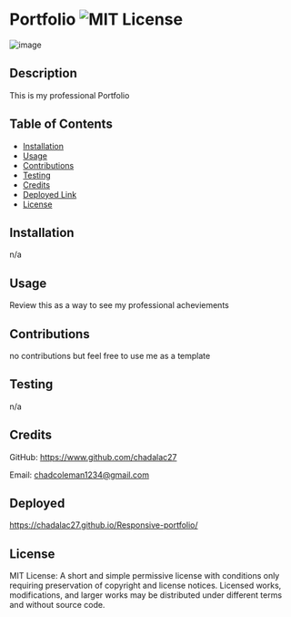 # Portfolio ![MIT License](https://img.shields.io/badge/License-MIT-Green)
![image](https://user-images.githubusercontent.com/12057073/97926625-4d67c900-1d18-11eb-9782-8b154d7781d7.png)

## Description

This is my professional Portfolio

## Table of Contents

* [Installation](#installation)
* [Usage](#usage)
* [Contributions](#contributions)
* [Testing](#testing)
* [Credits](#credits)
* [Deployed Link](#Deployed)
* [License](#license)

## Installation
n/a

## Usage
Review this as a way to see my professional acheviements

## Contributions
no contributions but feel free to use me as a template

## Testing
n/a

## Credits
GitHub: https://www.github.com/chadalac27

Email: chadcoleman1234@gmail.com
## Deployed  
  https://chadalac27.github.io/Responsive-portfolio/
## License
MIT License: A short and simple permissive license with conditions only requiring preservation of copyright and license notices. Licensed works, modifications, and larger works may be distributed under different terms and without source code.
